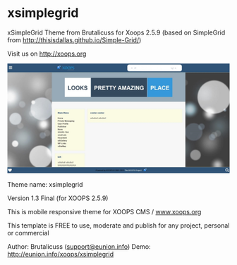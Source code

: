 # xsimplegrid

xSimpleGrid Theme from Brutalicuss for Xoops 2.5.9 
(based on SimpleGrid from http://thisisdallas.github.io/Simple-Grid/)

Visit us on http://xoops.org
 
![Theme Preview](/shot.jpg)


Theme name: xsimplegrid

Version 1.3 Final (for XOOPS 2.5.9)

This is mobile responsive theme for XOOPS CMS / www.xoops.org

This template is FREE to use, moderate and publish for any project, personal or commercial

Author:
Brutalicuss (support@eunion.info)
Demo:
http://eunion.info/xoops/xsimplegrid
